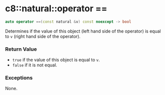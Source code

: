 # c8::natural::operator == #

```cpp
auto operator ==(const natural &v) const noexcept -> bool
```

Determines if the value of this object (left hand side of the operator) is equal to `v` (right hand side of the operator).

### Return Value ###

* `true` if the value of this object is equal to `v`.
* `false` if it is not equal.

### Exceptions ###

None.

